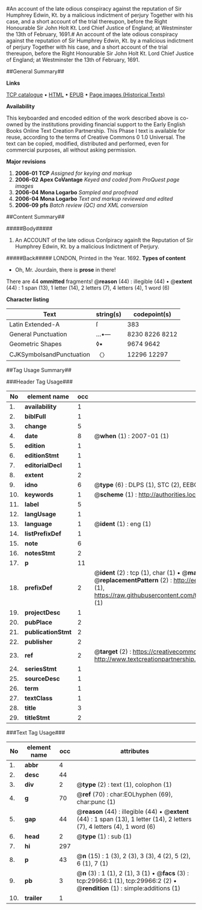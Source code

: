 #An account of the late odious conspiracy against the reputation of Sir Humphrey Edwin, Kt. by a malicious indictment of perjury Together with his case, and a short account of the trial thereupon, before the Right Honourable Sir John Holt Kt. Lord Chief Justice of England; at Westminster the 13th of February, 1691.#
An account of the late odious conspiracy against the reputation of Sir Humphrey Edwin, Kt. by a malicious indictment of perjury Together with his case, and a short account of the trial thereupon, before the Right Honourable Sir John Holt Kt. Lord Chief Justice of England; at Westminster the 13th of February, 1691.

##General Summary##

**Links**

[TCP catalogue](http://www.ota.ox.ac.uk/tcp/)  • 
[HTML](http://tei.it.ox.ac.uk/tcp/Texts-HTML/free/A25/A25407.html)  • 
[EPUB](http://tei.it.ox.ac.uk/tcp/Texts-EPUB/free/A25/A25407.epub) • 
[Page images (Historical Texts)](https://data.historicaltexts.jisc.ac.uk/view?pubId=eebo-99825580e&pageId=eebo-99825580e-29966-1)

**Availability**

This keyboarded and encoded edition of the
	       work described above is co-owned by the institutions
	       providing financial support to the Early English Books
	       Online Text Creation Partnership. This Phase I text is
	       available for reuse, according to the terms of Creative
	       Commons 0 1.0 Universal. The text can be copied,
	       modified, distributed and performed, even for
	       commercial purposes, all without asking permission.

**Major revisions**

1. __2006-01__ __TCP__ *Assigned for keying and markup*
1. __2006-02__ __Apex CoVantage__ *Keyed and coded from ProQuest page images*
1. __2006-04__ __Mona Logarbo__ *Sampled and proofread*
1. __2006-04__ __Mona Logarbo__ *Text and markup reviewed and edited*
1. __2006-09__ __pfs__ *Batch review (QC) and XML conversion*

##Content Summary##

#####Body#####

1. An ACCOUNT of the late odious Conſpiracy againſt the Reputation of Sir Humphrey Edwin, Kt. by a malicious Indictment of Perjury.

#####Back#####
LONDON, Printed in the Year. 1692.
**Types of content**

  * Oh, Mr. Jourdain, there is **prose** in there!

There are 44 **ommitted** fragments! 
 @__reason__ (44) : illegible (44)  •  @__extent__ (44) : 1 span (13), 1 letter (14), 2 letters (7), 4 letters (4), 1 word (6)

**Character listing**


|Text|string(s)|codepoint(s)|
|---|---|---|
|Latin Extended-A|ſ|383|
|General Punctuation|…•—|8230 8226 8212|
|Geometric Shapes|◊▪|9674 9642|
|CJKSymbolsandPunctuation|〈〉|12296 12297|

##Tag Usage Summary##

###Header Tag Usage###

|No|element name|occ|attributes|
|---|---|---|---|
|1.|__availability__|1||
|2.|__biblFull__|1||
|3.|__change__|5||
|4.|__date__|8| @__when__ (1) : 2007-01 (1)|
|5.|__edition__|1||
|6.|__editionStmt__|1||
|7.|__editorialDecl__|1||
|8.|__extent__|2||
|9.|__idno__|6| @__type__ (6) : DLPS (1), STC (2), EEBO-CITATION (1), PROQUEST (1), VID (1)|
|10.|__keywords__|1| @__scheme__ (1) : http://authorities.loc.gov/ (1)|
|11.|__label__|5||
|12.|__langUsage__|1||
|13.|__language__|1| @__ident__ (1) : eng (1)|
|14.|__listPrefixDef__|1||
|15.|__note__|6||
|16.|__notesStmt__|2||
|17.|__p__|11||
|18.|__prefixDef__|2| @__ident__ (2) : tcp (1), char (1)  •  @__matchPattern__ (2) : ([0-9\-]+):([0-9IVX]+) (1), (.+) (1)  •  @__replacementPattern__ (2) : http://eebo.chadwyck.com/downloadtiff?vid=$1&page=$2 (1), https://raw.githubusercontent.com/textcreationpartnership/Texts/master/tcpchars.xml#$1 (1)|
|19.|__projectDesc__|1||
|20.|__pubPlace__|2||
|21.|__publicationStmt__|2||
|22.|__publisher__|2||
|23.|__ref__|2| @__target__ (2) : https://creativecommons.org/publicdomain/zero/1.0/ (1), http://www.textcreationpartnership.org/docs/. (1)|
|24.|__seriesStmt__|1||
|25.|__sourceDesc__|1||
|26.|__term__|1||
|27.|__textClass__|1||
|28.|__title__|3||
|29.|__titleStmt__|2||


###Text Tag Usage###

|No|element name|occ|attributes|
|---|---|---|---|
|1.|__abbr__|4||
|2.|__desc__|44||
|3.|__div__|2| @__type__ (2) : text (1), colophon (1)|
|4.|__g__|70| @__ref__ (70) : char:EOLhyphen (69), char:punc (1)|
|5.|__gap__|44| @__reason__ (44) : illegible (44)  •  @__extent__ (44) : 1 span (13), 1 letter (14), 2 letters (7), 4 letters (4), 1 word (6)|
|6.|__head__|2| @__type__ (1) : sub (1)|
|7.|__hi__|297||
|8.|__p__|43| @__n__ (15) : 1 (3), 2 (3), 3 (3), 4 (2), 5 (2), 6 (1), 7 (1)|
|9.|__pb__|3| @__n__ (3) : 1 (1), 2 (1), 3 (1)  •  @__facs__ (3) : tcp:29966:1 (1), tcp:29966:2 (2)  •  @__rendition__ (1) : simple:additions (1)|
|10.|__trailer__|1||

